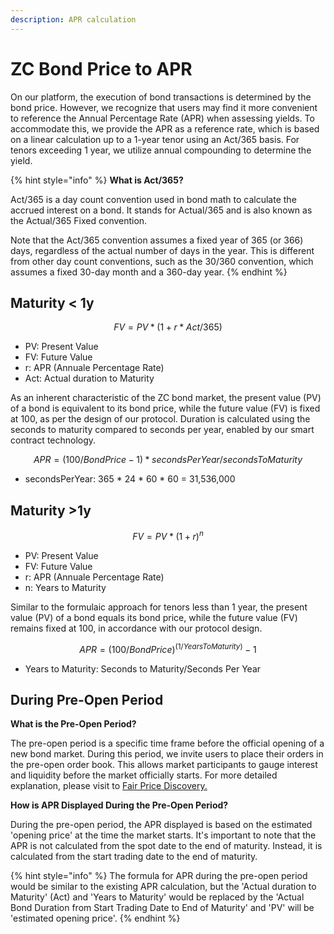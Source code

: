 ```yaml
---
description: APR calculation
---
```


# ZC Bond Price to APR

On our platform, the execution of bond transactions is determined by the bond price. However, we recognize that users may find it more convenient to reference the Annual Percentage Rate (APR) when assessing yields. To accommodate this, we provide the APR as a reference rate, which is based on a linear calculation up to a 1-year tenor using an Act/365 basis. For tenors exceeding 1 year, we utilize annual compounding to determine the yield.

{% hint style="info" %}
**What is Act/365?**

Act/365 is a day count convention used in bond math to calculate the accrued interest on a bond. It stands for Actual/365 and is also known as the Actual/365 Fixed convention.

Note that the Act/365 convention assumes a fixed year of 365 (or 366) days, regardless of the actual number of days in the year. This is different from other day count conventions, such as the 30/360 convention, which assumes a fixed 30-day month and a 360-day year.
{% endhint %}

## Maturity < 1y

$$
FV = PV * (1 + r*Act/365)
$$

* PV: Present Value
* FV: Future Value
* r: APR (Annuale Percentage Rate)
* Act: Actual duration to Maturity &#x20;

As an inherent characteristic of the ZC bond market, the present value (PV) of a bond is equivalent to its bond price, while the future value (FV) is fixed at 100, as per the design of our protocol. Duration is calculated using the seconds to maturity compared to seconds per year, enabled by our smart contract technology.

$$
APR = (100/BondPrice - 1)*secondsPerYear/secondsToMaturity
$$

* secondsPerYear: 365 \* 24 \* 60 \* 60 = 31,536,000

## Maturity >1y

$$
FV = PV *(1 + r)^n
$$

* PV: Present Value
* FV: Future Value
* r: APR (Annuale Percentage Rate)
* n: Years to Maturity

Similar to the formulaic approach for tenors less than 1 year, the present value (PV) of a bond equals its bond price, while the future value (FV) remains fixed at 100, in accordance with our protocol design.

$$
APR =(100/BondPrice)^{(1/YearsToMaturity)}-1
$$

* Years to Maturity: Seconds to Maturity/Seconds Per Year



## **During Pre-Open Period**

**What is the Pre-Open Period?**

The pre-open period is a specific time frame before the official opening of a new bond market. During this period, we invite users to place their orders in the pre-open order book. This allows market participants to gauge interest and liquidity before the market officially starts. For more detailed explanation, please visit to [Fair Price Discovery.](../../fixed-rate-lending-protocol/protocol-features/new-market-listing-and-delisting/itayose-fair-price-discovery.md)

**How is APR Displayed During the Pre-Open Period?**

During the pre-open period, the APR displayed is based on the estimated 'opening price' at the time the market starts. It's important to note that the APR is not calculated from the spot date to the end of maturity. Instead, it is calculated from the start trading date to the end of maturity.

{% hint style="info" %}
The formula for APR during the pre-open period would be similar to the existing APR calculation, but the 'Actual duration to Maturity' (Act) and 'Years to Maturity' would be replaced by the 'Actual Bond Duration from Start Trading Date to End of Maturity' and 'PV' will be 'estimated opening price'.&#x20;
{% endhint %}
